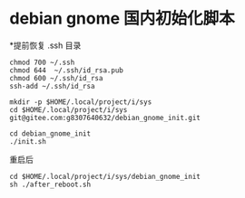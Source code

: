 # debian gnome 国内初始化脚本

*提前恢复 .ssh 目录

``` shell
chmod 700 ~/.ssh
chmod 644  ~/.ssh/id_rsa.pub
chmod 600 ~/.ssh/id_rsa
ssh-add ~/.ssh/id_rsa

mkdir -p $HOME/.local/project/i/sys
cd $HOME/.local/project/i/sys
git@gitee.com:g8307640632/debian_gnome_init.git

cd debian_gnome_init
./init.sh
```

重启后

``` shell
cd $HOME/.local/project/i/sys/debian_gnome_init
sh ./after_reboot.sh
```
